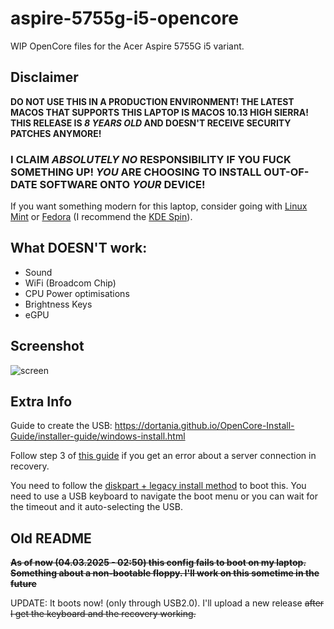 # aspire-5755g-i5-opencore
WIP OpenCore files for the Acer Aspire 5755G i5 variant.

## Disclaimer
**DO NOT USE THIS IN A PRODUCTION ENVIRONMENT! THE LATEST MACOS THAT SUPPORTS THIS LAPTOP IS MACOS 10.13 HIGH SIERRA! THIS RELEASE IS *8 YEARS OLD* AND DOESN'T RECEIVE SECURITY PATCHES ANYMORE!**
### I CLAIM *ABSOLUTELY NO* RESPONSIBILITY IF YOU FUCK SOMETHING UP! *YOU* ARE CHOOSING TO INSTALL OUT-OF-DATE SOFTWARE ONTO *YOUR* DEVICE!

If you want something modern for this laptop, consider going with [Linux Mint](https://www.linuxmint.com/) or [Fedora](https://fedoraproject.org/) (I recommend the [KDE Spin](https://fedoraproject.org/spins/kde)).

## What DOESN'T work:
- Sound
- WiFi (Broadcom Chip)
- CPU Power optimisations
- Brightness Keys
- eGPU

## Screenshot

![screen](https://github.com/user-attachments/assets/849bef32-b11c-407b-ba58-8eee5484c2ee)

## Extra Info

Guide to create the USB: https://dortania.github.io/OpenCore-Install-Guide/installer-guide/windows-install.html

Follow step 3 of [this guide](https://mrmacintosh.com/how-to-fix-the-recovery-server-could-not-be-contacted-error-high-sierra-recovery-is-still-online-but-broken/) if you get an error about a server connection in recovery.

You need to follow the [diskpart + legacy install method](https://dortania.github.io/OpenCore-Install-Guide/installer-guide/windows-install.html#diskpart-method) to boot this. You need to use a USB keyboard to navigate the boot menu or you can wait for the timeout and it auto-selecting the USB.

## Old README
~~**As of now (04.03.2025 - 02:50) this config fails to boot on my laptop. Something about a non-bootable floppy. I'll work on this sometime in the future**~~

UPDATE: It boots now! (only through USB2.0). I'll upload a new release ~~after I get the keyboard and the recovery working.~~
